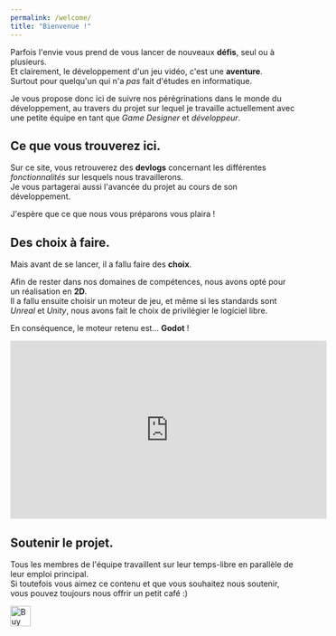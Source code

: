 ```yaml
---
permalink: /welcome/
title: "Bienvenue !"
---
```


Parfois l'envie vous prend de vous lancer de nouveaux **défis**, seul ou à plusieurs.<br>
Et clairement, le développement d'un jeu vidéo, c'est une **aventure**.<br>
Surtout pour quelqu'un qui n'a *pas* fait d'études en informatique.

Je vous propose donc ici de suivre nos pérégrinations dans le monde du développement, au travers du projet sur lequel je travaille actuellement avec une petite équipe en tant que *Game Designer* et *développeur*.

## Ce que vous trouverez ici. ##

Sur ce site, vous retrouverez des **devlogs** concernant les différentes *fonctionnalités* sur lesquels nous travaillerons.<br>
Je vous partagerai aussi l'avancée du projet au cours de son développement.

J'espère que ce que nous vous préparons vous plaira !

## Des choix à faire. ##

Mais avant de se lancer, il a fallu faire des **choix**.

Afin de rester dans nos domaines de compétences, nous avons opté pour un réalisation en **2D**.<br>
Il a fallu ensuite choisir un moteur de jeu, et même si les standards sont *Unreal* et *Unity*, nous avons fait le choix de privilégier le logiciel libre.

En conséquence, le moteur retenu est... **Godot** !

<iframe width="560" height="315" src="https://www.youtube.com/embed/n1Lon_Q2T18?si=mmdmADhLWmfWjFzy" title="YouTube video player" frameborder="0" allow="accelerometer; autoplay; clipboard-write; encrypted-media; gyroscope; picture-in-picture; web-share" referrerpolicy="strict-origin-when-cross-origin" allowfullscreen></iframe>

## Soutenir le projet. ##

Tous les membres de l'équipe travaillent sur leur temps-libre en parallèle de leur emploi principal.<br>
Si toutefois vous aimez ce contenu et que vous souhaitez nous soutenir, vous pouvez toujours nous offrir un petit café :\)

<a href='https://ko-fi.com/W7W119KDQX' target='_blank'><img height='36' style='border:0px;height:36px;' src='https://storage.ko-fi.com/cdn/kofi3.png?v=6' border='0' alt='Buy Me a Coffee at ko-fi.com' /></a>